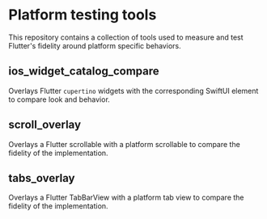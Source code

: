 # Platform testing tools

This repository contains a collection of tools used to measure and test
Flutter's fidelity around platform specific behaviors.

## ios_widget_catalog_compare
Overlays Flutter `cupertino` widgets with the corresponding SwiftUI element
to compare look and behavior.

## scroll_overlay

Overlays a Flutter scrollable with a platform scrollable to compare
the fidelity of the implementation.

## tabs_overlay

Overlays a Flutter TabBarView with a platform tab view to compare
the fidelity of the implementation.
